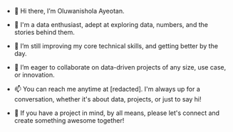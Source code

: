 - 👋 Hi there, I’m Oluwanishola Ayeotan.

- 👀 I'm a data enthusiast, adept at exploring data, numbers, and the stories behind them. 

- 🌱  I’m still improving my core technical skills, and getting better by the day.

- 💞️ I’m eager to collaborate on data-driven projects of any size, use case, or innovation.

- 📫 You can reach me anytime at [redacted]. I'm always up for a conversation, whether it's about data, projects, or just to say hi!

- 🤝 If you have a project in mind, by all means, please let's connect and create something awesome together!

<!---
Shola-Ayeotan/Shola-Ayeotan is a ✨ special ✨ repository because its `README.md` (this file) appears on your GitHub profile.
You can click the Preview link to take a look at your changes.
--->
